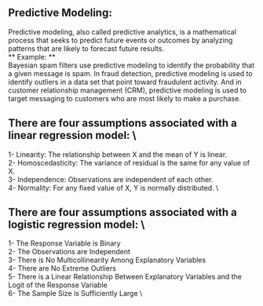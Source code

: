 ## Predictive Modeling:

Predictive modeling, also called predictive analytics, is a mathematical process that seeks to predict future events or outcomes by analyzing patterns that are likely
to forecast future results. \
** Example: ** \
Bayesian spam filters use predictive modeling to identify the probability that a given message is spam. In fraud detection, predictive modeling is used to identify
outliers in a data set that point toward fraudulent activity. And in customer relationship management (CRM), predictive modeling is used to target messaging to customers 
who are most likely to make a purchase.

## There are four assumptions associated with a linear regression model: \

1- Linearity: The relationship between X and the mean of Y is linear. \
2- Homoscedasticity: The variance of residual is the same for any value of X. \
3- Independence: Observations are independent of each other. \
4- Normality: For any fixed value of X, Y is normally distributed. \

##  There are four assumptions associated with a logistic regression model: \

1- The Response Variable is Binary \
2- The Observations are Independent \
3- There is No Multicollinearity Among Explanatory Variables \
4- There are No Extreme Outliers \
5- There is a Linear Relationship Between Explanatory Variables and the Logit of the Response Variable \
6- The Sample Size is Sufficiently Large \

